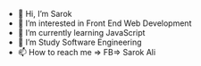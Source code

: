 - 👋 Hi, I’m Sarok
- 👀 I’m interested in Front End Web Development
- 🌱 I’m currently learning JavaScript
- 💞️ I’m Study Software Engineering
- 📫 How to reach me => FB=> Sarok Ali
